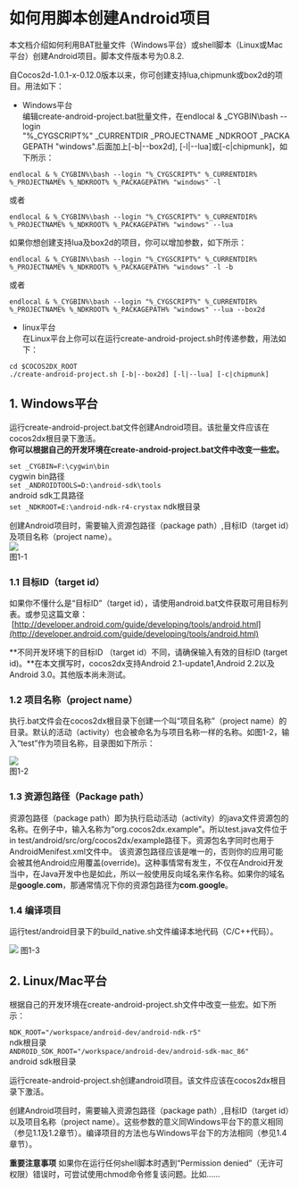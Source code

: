 # 如何用脚本创建Android项目

本文档介绍如何利用BAT批量文件（Windows平台）或shell脚本（Linux或Mac平台）创建Android项目。脚本文件版本号为0.8.2.

自Cocos2d-1.0.1-x-0.12.0版本以来，你可创建支持lua,chipmunk或box2d的项目。用法如下：

- Windows平台     
编辑create-android-project.bat批量文件，在endlocal & _CYGBIN\bash --login "%_CYGSCRIPT%" _CURRENTDIR _PROJECTNAME _NDKROOT _PACKAGEPATH "windows".后面加上[-b|--box2d], [-l|--lua]或[-c|chipmunk]，如下所示：
```
endlocal & %_CYGBIN%\bash --login "%_CYGSCRIPT%" %_CURRENTDIR% %_PROJECTNAME% %_NDKROOT% %_PACKAGEPATH% "windows" -l
```
或者
```
endlocal & %_CYGBIN%\bash --login "%_CYGSCRIPT%" %_CURRENTDIR% %_PROJECTNAME% %_NDKROOT% %_PACKAGEPATH% "windows" --lua
```
如果你想创建支持lua及box2d的项目，你可以增加参数，如下所示：      
```
endlocal & %_CYGBIN%\bash --login "%_CYGSCRIPT%" %_CURRENTDIR% %_PROJECTNAME% %_NDKROOT% %_PACKAGEPATH% "windows" -l -b
```
或者
```
endlocal & %_CYGBIN%\bash --login "%_CYGSCRIPT%" %_CURRENTDIR% %_PROJECTNAME% %_NDKROOT% %_PACKAGEPATH% "windows" --lua --box2d
```
- linux平台    
在Linux平台上你可以在运行create-android-project.sh时传递参数，用法如下：
```
cd $COCOS2DX_ROOT
./create-android-project.sh [-b|--box2d] [-l|--lua] [-c|chipmunk]
```

## 1. Windows平台

运行create-android-project.bat文件创建Android项目。该批量文件应该在cocos2dx根目录下激活。    
**你可以根据自己的开发环境在create-android-project.bat文件中改变一些宏。**  
   
```set _CYGBIN=F:\cygwin\bin ```       
cygwin bin路径    
```set _ANDROIDTOOLS=D:\android-sdk\tools```     
android sdk工具路径    
```set _NDKROOT=E:\android-ndk-r4-crystax```
ndk根目录    

创建Android项目时，需要输入资源包路径（package path）,目标ID（target id）及项目名称（project name）。    
![](./res/step1.jpg)     
图1-1 
### 1.1 目标ID（target id）

如果你不懂什么是“目标ID”（target id），请使用android.bat文件获取可用目标列表。或参见这篇文章：
 [http://developer.android.com/guide/developing/tools/android.html](http://developer.android.com/guide/developing/tools/android.html)

**不同开发环境下的目标ID （target id）不同，请确保输入有效的目标ID (target id)。**在本文撰写时，cocos2dx支持Android 2.1-update1,Android 2.2以及Android 3.0。其他版本尚未测试。

### 1.2 项目名称（project name）
执行.bat文件会在cocos2dx根目录下创建一个叫“项目名称”（project name）的目录。默认的活动（activity）也会被命名为与项目名称一样的名称。如图1-2，输入“test”作为项目名称，目录图如下所示：   

![](./res/step2.jpg)    
图1-2


### 1.3 资源包路径（Package path）
资源包路径（package path）即为执行启动活动（activity）的java文件资源包的名称。在例子中，输入名称为“org.cocos2dx.example”。所以test.java文件位于in test/android/src/org/cocos2dx/example路径下。资源包名字同时也用于AndroidMenifest.xml文件中。
该资源包路径应该是唯一的，否则你的应用可能会被其他Android应用覆盖(override)。这种事情常有发生，不仅在Android开发当中，在Java开发中也是如此，所以一般使用反向域名来作名称。如果你的域名是**google.com**，那通常情况下你的资源包路径为**com.google**。

### 1.4 编译项目
运行test/android目录下的build_native.sh文件编译本地代码（C/C++代码）。

![](./res/step3.jpg) 
图1-3

## 2. Linux/Mac平台

根据自己的开发环境在create-android-project.sh文件中改变一些宏。如下所示：

```NDK_ROOT="/workspace/android-dev/android-ndk-r5" ```    
ndk根目录     
```ANDROID_SDK_ROOT="/workspace/android-dev/android-sdk-mac_86" ```     
android sdk根目录

运行create-android-project.sh创建android项目。该文件应该在cocos2dx根目录下激活。

创建Android项目时，需要输入资源包路径（package path）,目标ID（target id）以及项目名称（project name）。这些参数的意义同Windows平台下的意义相同（参见1.1及1.2章节）。编译项目的方法也与Windows平台下的方法相同（参见1.4章节）。

**重要注意事项**
如果你在运行任何shell脚本时遇到“Permission denied”（无许可权限）错误时，可尝试使用chmod命令修复该问题。比如……